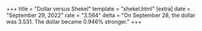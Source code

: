 +++
title = "Dollar versus Shekel"
template = "shekel.html"
[extra]
date = "September 29, 2022"
rate = "3.564"
delta = "On September 28, the dollar was 3.531. The dollar became 0.946% stronger."
+++
